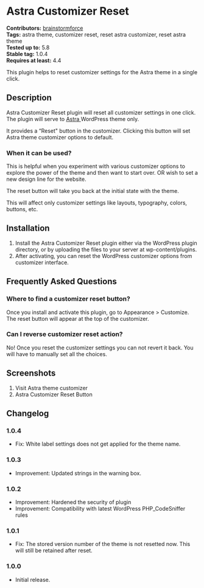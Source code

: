 # Astra Customizer Reset #
**Contributors:** [brainstormforce](https://profiles.wordpress.org/brainstormforce)  
**Tags:** astra theme, customizer reset, reset astra customizer, reset astra theme  
**Tested up to:** 5.8  
**Stable tag:** 1.0.4  
**Requires at least:** 4.4  

This plugin helps to reset customizer settings for the Astra theme in a single click.

## Description ##

Astra Customizer Reset plugin will reset all customizer settings in one click. The plugin will serve to <a href="https://wordpress.org/themes/astra/" target="_blank"> Astra </a>WordPress theme only.

It provides a “Reset" button in the customizer. Clicking this button will set Astra theme customizer options to default.

### When it can be used? ###

This is helpful when you experiment with various customizer options to explore the power of the theme and then want to start over. OR wish to set a new design line for the website.

The reset button will take you back at the initial state with the theme.

This will affect only customizer settings like layouts, typography, colors, buttons, etc.

## Installation ##

1. Install the Astra Customizer Reset plugin either via the WordPress plugin directory, or by uploading the files to your server at wp-content/plugins.
2. After activating, you can reset the WordPress customizer options from customizer interface.

## Frequently Asked Questions ##

### Where to find a customizer reset button? ###

Once you install and activate this plugin, go to Appearance > Customize. The reset button will appear at the top of the customizer.

### Can I reverse customizer reset action? ###

No! Once you reset the customizer settings you can not revert it back. You will have to manually set all the choices.

## Screenshots ##

1. Visit Astra theme customizer
2. Astra Customizer Reset Button

## Changelog ##

### 1.0.4 ###
- Fix: White label settings does not get applied for the theme name.

### 1.0.3 ###
- Improvement: Updated strings in the warning box.

### 1.0.2 ###
- Improvement: Hardened the security of plugin
- Improvement: Compatibility with latest WordPress PHP_CodeSniffer rules

### 1.0.1 ###
* Fix: The stored version number of the theme is not resetted now. This will still be retained after reset.

### 1.0.0 ###
* Initial release.
